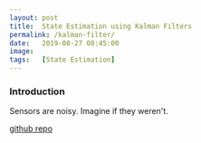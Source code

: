 ```yaml
---
layout: post
title:  State Estimation using Kalman Filters
permalink: /kalman-filter/
date:   2019-08-27 08:45:00
image:  
tags:   [State Estimation]
---
```


### Introduction

Sensors are noisy. Imagine if they weren't.

[github repo](https://github.com/ashwath-karthikeyan/dubin-car-state-estimation)